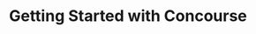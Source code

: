 ---
title: Getting Started with Concourse
description: Install files and demo pipelines for getting started with Concourse CI
topics:
- CI-CD
tags:
- CI-CD
- Concourse
patterns:
- Deployment
repo: https://github.com/anthonyvetter/concourse-getting-started
readme: true
---